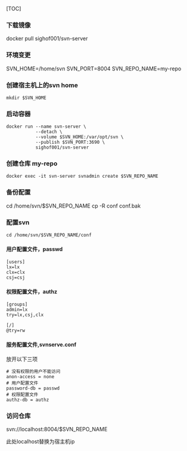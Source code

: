 [TOC]

### 下载镜像
docker pull sighof001/svn-server

### 环境变更
SVN_HOME=/home/svn
SVN_PORT=8004
SVN_REPO_NAME=my-repo


### 创建宿主机上的svn home
```
mkdir $SVN_HOME
```

### 启动容器
```
docker run --name svn-server \
           --detach \
           --volume $SVN_HOME:/var/opt/svn \
           --publish $SVN_PORT:3690 \
           sighof001/svn-server
```
### 创建仓库 my-repo
```
docker exec -it svn-server svnadmin create $SVN_REPO_NAME
```

### 备份配置
cd /home/svn/$SVN_REPO_NAME
cp -R conf conf.bak

### 配置svn
```
cd /home/svn/$SVN_REPO_NAME/conf
```

#### 用户配置文件，passwd
```
[users]
lx=lx
clx=clx
csj=csj
```

#### 权限配置文件，authz
```
[groups]
admin=lx
try=lx,csj,clx

[/]
@try=rw

```
#### 服务配置文件,svnserve.conf
放开以下三项
```
# 没有权限的用户不能访问
anon-access = none
# 用户配置文件
password-db = passwd
# 权限配置文件
authz-db = authz

```

### 访问仓库
svn://localhost:8004/$SVN_REPO_NAME

此处localhost替换为宿主机ip